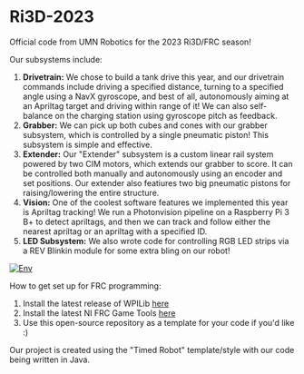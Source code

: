 # Ri3D-2023
Official code from UMN Robotics for the 2023 Ri3D/FRC season!
 
 Our subsystems include:
 1) **Drivetrain:** We chose to build a tank drive this year, and our drivetrain commands include driving a specified distance, turning to a specified angle using a NavX gyroscope, and best of all, autonomously aiming at an Apriltag target and driving within range of it! We can also self-balance on the charging station using gyroscope pitch as feedback.
 2) **Grabber:** We can pick up both cubes and cones with our grabber subsystem, which is controlled by a single pneumatic piston! This subsystem is simple and effective.
 3) **Extender:** Our "Extender" subsystem is a custom linear rail system powered by two CIM motors, which extends our grabber to score. It can be controlled both manually and autonomously using an encoder and set positions. Our extender also featiures two big pneumatic pistons for raising/lowering the entire structure.
 4) **Vision:** One of the coolest software features we implemented this year is Apriltag tracking! We run a Photonvision pipeline on a Raspberry Pi 3 B+ to detect apriltags, and then we can track and follow either the nearest apriltag or an apriltag with a specified ID.
 5) **LED Subsystem:** We also wrote code for controlling RGB LED strips via a REV Blinkin module for some extra bling on our robot!
 
[![Env](Gifs/RI3D.gif)](https://youtu.be/eQZTAWonZkg)

How to get set up for FRC programming:
1) Install the latest release of WPILib [here](https://github.com/wpilibsuite/allwpilib/releases)
2) Install the latest NI FRC Game Tools [here](https://www.ni.com/en-us/support/downloads/drivers/download.frc-game-tools.html#473762)
3) Use this open-source repository as a template for your code if you'd like :)

Our project is created using the "Timed Robot" template/style with our code being written in Java.

